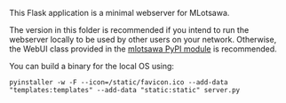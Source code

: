 This Flask application is a minimal webserver for MLotsawa.

The version in this folder is recommended if you intend to run the webserver locally to be used by other users on your network. 
Otherwise, the WebUI class provided in the [mlotsawa PyPI module](https://pypi.org/project/mlotsawa/) is recommended.

You can build a binary for the local OS using:

    pyinstaller -w -F --icon=/static/favicon.ico --add-data "templates:templates" --add-data "static:static" server.py